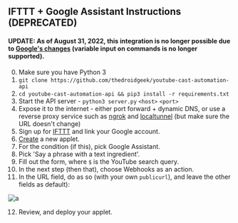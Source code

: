 ## IFTTT + Google Assistant Instructions (DEPRECATED)

#### UPDATE: As of August 31, 2022, this integration is no longer possible due to [Google's changes](https://ifttt.com/explore/google-assistant-changes) (variable input on commands is no longer supported).

0. Make sure you have Python 3
1. `git clone https://github.com/thedroidgeek/youtube-cast-automation-api`
2. `cd youtube-cast-automation-api && pip3 install -r requirements.txt`
3. Start the API server - `python3 server.py` `<host>` `<port>`
4. Expose it to the internet - either port forward + dynamic DNS, or use a reverse proxy service such as [ngrok](https://ngrok.com/) and [localtunnel](https://localtunnel.me/) (but make sure the URL doesn't change)
5. Sign up for [IFTTT](https://ifttt.com/user/new) and link your Google account.
6. [Create](https://ifttt.com/create) a new applet.
7. For the condition (if this), pick Google Assistant.
8. Pick 'Say a phrase with a text ingredient'.
9. Fill out the form, where `$` is the YouTube search query.
10. In the next step (then that), choose Webhooks as an action.
11. In the URL field, do as so (with your own `publicurl`), and leave the other fields as default):

![a](https://i.0x41.cf/E9ECyCQ.gif)

12. Review, and deploy your applet.
